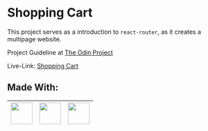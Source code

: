 # Shopping Cart

This project serves as a introduction to `react-router`, as it creates a multipage website.

Project Guideline at [The Odin Project](https://www.theodinproject.com/lessons/node-path-javascript-shopping-cart)

Live-Link: [Shopping Cart](https://parth099.github.io/Shopping-Cart/)

## Made With:

| <img src="https://cdn.jsdelivr.net/npm/simple-icons@v4/icons/javascript.svg" width="50"> | <img src="https://cdn.jsdelivr.net/npm/simple-icons@v4/icons/react.svg" width="50"> | <img src="https://cdn.jsdelivr.net/npm/simple-icons@v4/icons/tailwindcss.svg" width="50"> |
| ---------------------------------------------------------------------------------------- | ----------------------------------------------------------------------------------- | ----------------------------------------------------------------------------------------- |

